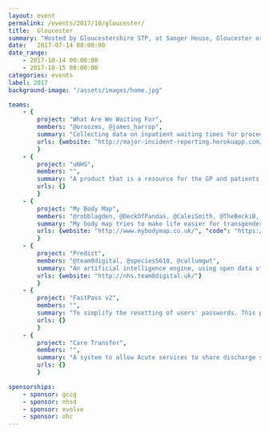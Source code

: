 ```yaml
---
layout: event
permalink: /events/2017/10/gloucester/
title:  Gloucester
summary: "Hosted by Gloucestershire STP, at Sanger House, Gloucester organised by the NHS Hack Day Team."
date:   2017-07-14 00:00:00
date_range:
    - 2017-10-14 00:00:00
    - 2017-10-15 00:00:00
categories: events
label: 2017
background-image: "/assets/images/home.jpg"

teams:
    - {
        project: "What Are We Waiting For",
        members: "@oroszms, @james_harrop",
        summary: "Collecting data on inpatient waiting times for procedures, tests, social packages and transport and exposing that data to decision makers in near-real time. Aiming to reduce the time which patients spend in hospital through more efficient resource management.",
        urls: {website: "http://major-incident-reporting.herokuapp.com/", "code": "https://github.com/what-are-you-waiting-for/what_are_you_waiting_for"}
        }
    - {
        project: "uNHS",
        members: "",
        summary: "A product that is a resource for the GP and patients to change their health behaviours for a healthier lifestyle. The product is aimed to be a one stop of the patient and GP.",
        urls: {}
        }
    - {
        project: "My Body Map",
        members: "@robblagden, @DeckOfPandas, @CaleiSmith, @TheBeckiB, @curtomil",
        summary: "My body map tries to make life easier for transgender people and anyone who has had organs removed to inform their GP and screening services of what organs remain in their body. It helps patient in their ability to assert that data on their bodies is accurate and avoids stigmatising people who may feel bothered by the current screening processes sending emails about tests they may not need.",
        urls: {website: "http://www.mybodymap.co.uk/", "code": "https://github.com/DeckOfPandas/mybodymap"}
        }
    - {
        project: "Predict",
        members: "@team8digital, @species5618, @callumgwt",
        summary: "An artificial intelligence engine, using open data streams, to forecast the number of people attending your local Accident & Emergency department the next day.",
        urls: {website: "http://nhs.team8digital.uk/"}
        }
    - {
        project: "FastPass v2",
        members: "",
        summary: "To simplify the resetting of users' passwords. This product will now reset both the user's computer account and NHS Mail account relieving the user of having to differentiate between them and remember both, with the ensuring confusion when the differing accounts and passwords get mixed up. This will also lead to a reduction in calls to our service desk.",
        urls: {}
        }
    - {
        project: "Care Transfer",
        members: "",
        summary: "A system to allow Acute services to share discharge service requirements with community to the impaptient population to aid more rapid access to release bed blockers and expedite return to home for patients.",
        urls: {}
        }

sponsorships:
    - sponsor: gccg
    - sponsor: nhsd
    - sponsor: evolve
    - sponsor: ohc
---
```

